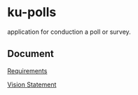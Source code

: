 # ku-polls
application for conduction a poll or survey.
## Document
[Requirements](https://github.com/Kuea666/ku-polls/wiki/Requirements)

[Vision Statement](https://github.com/Kuea666/ku-polls/wiki/Vision-Statement)
